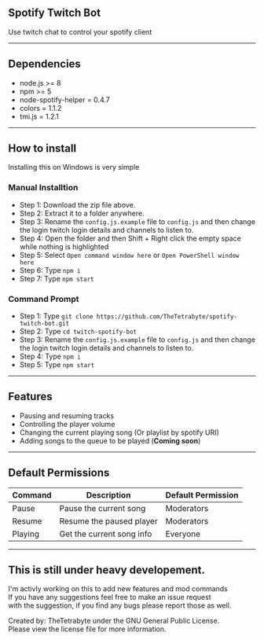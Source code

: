 ## Spotify Twitch Bot
Use twitch chat to control your spotify client

___

## Dependencies
- node.js >= 8
- npm >= 5
- node-spotify-helper = 0.4.7
- colors = 1.1.2
- tmi.js = 1.2.1

___

## How to install
Installing this on Windows is very simple

### Manual Installtion
- Step 1: Download the zip file above.
- Step 2: Extract it to a folder anywhere.
- Step 3: Rename the `config.js.example` file to `config.js` and then change the login twitch login details and channels to listen to.
- Step 4: Open the folder and then Shift + Right click the empty space while nothing is highlighted
- Step 5: Select `Open command window here` or `Open PowerShell window here`
- Step 6: Type `npm i`
- Step 7: Type `npm start`

### Command Prompt
- Step 1: Type `git clone https://github.com/TheTetrabyte/spotify-twitch-bot.git`
- Step 2: Type `cd twitch-spotify-bot`
- Step 3: Rename the `config.js.example` file to `config.js` and then change the login twitch login details and channels to listen to.
- Step 4: Type `npm i`
- Step 5: Type `npm start`

___

## Features
- Pausing and resuming tracks
- Controlling the player volume
- Changing the current playing song (Or playlist by spotify URI)
- Adding songs to the queue to be played (**Coming soon**)

___

## Default Permissions
|    Command    |            Description           | Default Permission |
| ------------- | -------------------------------- | ------------------ |
|    Pause      |      Pause the current song      |     Moderators     |
|    Resume     |     Resume the paused player     |     Moderators     |
|    Playing    |    Get the current song info     |      Everyone      |

___

## This is still under heavy developement.
I'm activly working on this to add new features and mod commands \
If you have any suggestions feel free to make an issue request \
with the suggestion, if you find any bugs please report those as well. 

Created by: TheTetrabyte under the GNU General Public License. \
Please view the license file for more information.
